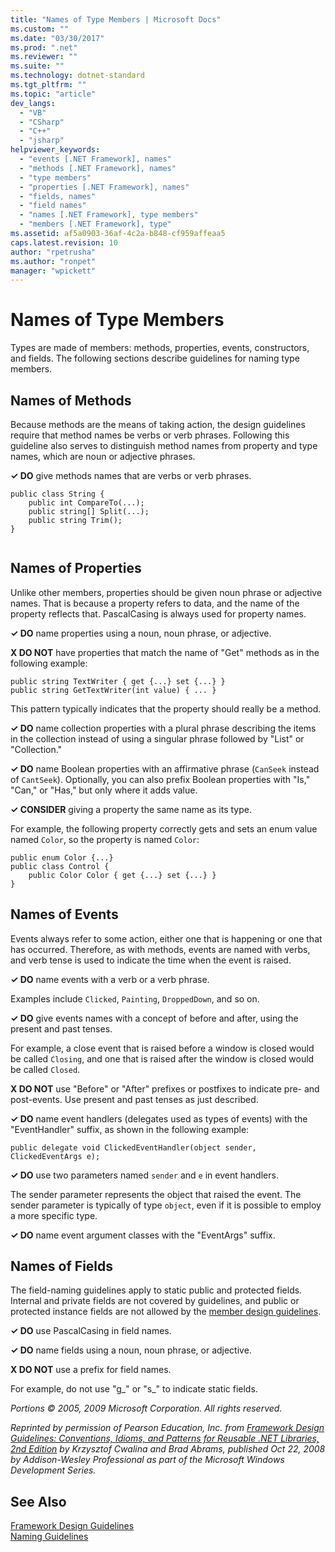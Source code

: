 ```yaml
---
title: "Names of Type Members | Microsoft Docs"
ms.custom: ""
ms.date: "03/30/2017"
ms.prod: ".net"
ms.reviewer: ""
ms.suite: ""
ms.technology: dotnet-standard
ms.tgt_pltfrm: ""
ms.topic: "article"
dev_langs: 
  - "VB"
  - "CSharp"
  - "C++"
  - "jsharp"
helpviewer_keywords: 
  - "events [.NET Framework], names"
  - "methods [.NET Framework], names"
  - "type members"
  - "properties [.NET Framework], names"
  - "fields, names"
  - "field names"
  - "names [.NET Framework], type members"
  - "members [.NET Framework], type"
ms.assetid: af5a0903-36af-4c2a-b848-cf959affeaa5
caps.latest.revision: 10
author: "rpetrusha"
ms.author: "ronpet"
manager: "wpickett"
---
```

# Names of Type Members
Types are made of members: methods, properties, events, constructors, and fields. The following sections describe guidelines for naming type members.  
  
## Names of Methods  
 Because methods are the means of taking action, the design guidelines require that method names be verbs or verb phrases. Following this guideline also serves to distinguish method names from property and type names, which are noun or adjective phrases.  
  
 **✓ DO** give methods names that are verbs or verb phrases.  
  
```  
public class String {  
    public int CompareTo(...);  
    public string[] Split(...);  
    public string Trim();  
}  
  
```  
  
## Names of Properties  
 Unlike other members, properties should be given noun phrase or adjective names. That is because a property refers to data, and the name of the property reflects that. PascalCasing is always used for property names.  
  
 **✓ DO** name properties using a noun, noun phrase, or adjective.  
  
 **X DO NOT** have properties that match the name of "Get" methods as in the following example:  
  
 `public string TextWriter { get {...} set {...} }`   
 `public string GetTextWriter(int value) { ... }`  
  
 This pattern typically indicates that the property should really be a method.  
  
 **✓ DO** name collection properties with a plural phrase describing the items in the collection instead of using a singular phrase followed by "List" or "Collection."  
  
 **✓ DO** name Boolean properties with an affirmative phrase (`CanSeek` instead of `CantSeek`). Optionally, you can also prefix Boolean properties with "Is," "Can," or "Has," but only where it adds value.  
  
 **✓ CONSIDER** giving a property the same name as its type.  
  
 For example, the following property correctly gets and sets an enum value named `Color`, so the property is named `Color`:  
  
```  
public enum Color {...}  
public class Control {  
    public Color Color { get {...} set {...} }  
}  
```  
  
## Names of Events  
 Events always refer to some action, either one that is happening or one that has occurred. Therefore, as with methods, events are named with verbs, and verb tense is used to indicate the time when the event is raised.  
  
 **✓ DO** name events with a verb or a verb phrase.  
  
 Examples include `Clicked`, `Painting`, `DroppedDown`, and so on.  
  
 **✓ DO** give events names with a concept of before and after, using the present and past tenses.  
  
 For example, a close event that is raised before a window is closed would be called `Closing`, and one that is raised after the window is closed would be called `Closed`.  
  
 **X DO NOT** use "Before" or "After" prefixes or postfixes to indicate pre- and post-events. Use present and past tenses as just described.  
  
 **✓ DO** name event handlers (delegates used as types of events) with the "EventHandler" suffix, as shown in the following example:  
  
 `public delegate void ClickedEventHandler(object sender, ClickedEventArgs e);`  
  
 **✓ DO** use two parameters named `sender` and `e` in event handlers.  
  
 The sender parameter represents the object that raised the event. The sender parameter is typically of type `object`, even if it is possible to employ a more specific type.  
  
 **✓ DO** name event argument classes with the "EventArgs" suffix.  
  
## Names of Fields  
 The field-naming guidelines apply to static public and protected fields. Internal and private fields are not covered by guidelines, and public or protected instance fields are not allowed by the [member design guidelines](../../../docs/standard/design-guidelines/member.md).  
  
 **✓ DO** use PascalCasing in field names.  
  
 **✓ DO** name fields using a noun, noun phrase, or adjective.  
  
 **X DO NOT** use a prefix for field names.  
  
 For example, do not use "g_" or "s_" to indicate static fields.  
  
 *Portions © 2005, 2009 Microsoft Corporation. All rights reserved.*  
  
 *Reprinted by permission of Pearson Education, Inc. from [Framework Design Guidelines: Conventions, Idioms, and Patterns for Reusable .NET Libraries, 2nd Edition](http://www.informit.com/store/framework-design-guidelines-conventions-idioms-and-9780321545619) by Krzysztof Cwalina and Brad Abrams, published Oct 22, 2008 by Addison-Wesley Professional as part of the Microsoft Windows Development Series.*  
  
## See Also  
 [Framework Design Guidelines](../../../docs/standard/design-guidelines/index.md)   
 [Naming Guidelines](../../../docs/standard/design-guidelines/naming-guidelines.md)